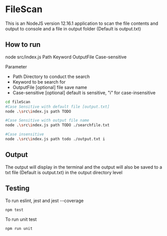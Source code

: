 # FileScan
This is an NodeJS version 12.16.1 application to scan the file contents and output to console and a file in output folder (Default is output.txt)
 
## How to run
node src/index.js Path Keyword OutputFile Case-sensitive 

Parameter 
- Path Directory to conduct the search
- Keyword to be search for
- OutputFile [optional] file save name
- Case-sensitive [optional] default is sensitive, "i" for case-insensitive


```bash 
cd fileScan
#Case Sensitive with default file [output.txt]
node .\src\index.js path TODO

#Case Sensitive with output file name
node .\src\index.js path TODO ./searchfile.txt  

#Case insensitive
node .\src\index.js path todo ./output.txt i  
```

## Output
The output will display in the terminal and the output will also be saved to a txt file (Default is output.txt) in the output directory level

## Testing
To run eslint, jest and jest --coverage
```bash
npm test
```

To run unit test
```bash
npm run unit
```
